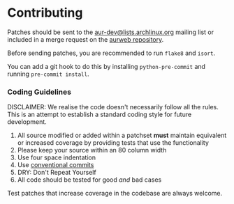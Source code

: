 # Contributing

Patches should be sent to the [aur-dev@lists.archlinux.org][1] mailing list
or included in a merge request on the [aurweb repository][2].

Before sending patches, you are recommended to run `flake8` and `isort`.

You can add a git hook to do this by installing `python-pre-commit` and running
`pre-commit install`.

[1]: https://lists.archlinux.org/listinfo/aur-dev
[2]: https://gitlab.archlinunx.org/archlinux/aurweb

### Coding Guidelines

DISCLAIMER: We realise the code doesn't necessarily follow all the rules.
This is an attempt to establish a standard coding style for future
development.

1. All source modified or added within a patchset **must** maintain equivalent
   or increased coverage by providing tests that use the functionality
2. Please keep your source within an 80 column width
3. Use four space indentation
4. Use [conventional commits](https://www.conventionalcommits.org/en/v1.0.0/)
5. DRY: Don't Repeat Yourself
6. All code should be tested for good _and_ bad cases

Test patches that increase coverage in the codebase are always welcome.
